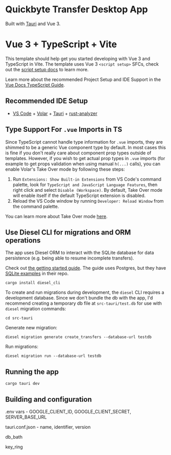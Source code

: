 # Quickbyte Transfer Desktop App

Built with [Tauri](https://tauri.dev) and Vue 3.

# Vue 3 + TypeScript + Vite

This template should help get you started developing with Vue 3 and TypeScript in Vite. The template uses Vue 3 `<script setup>` SFCs, check out the [script setup docs](https://v3.vuejs.org/api/sfc-script-setup.html#sfc-script-setup) to learn more.

Learn more about the recommended Project Setup and IDE Support in the [Vue Docs TypeScript Guide](https://vuejs.org/guide/typescript/overview.html#project-setup).

## Recommended IDE Setup

- [VS Code](https://code.visualstudio.com/) + [Volar](https://marketplace.visualstudio.com/items?itemName=Vue.volar) + [Tauri](https://marketplace.visualstudio.com/items?itemName=tauri-apps.tauri-vscode) + [rust-analyzer](https://marketplace.visualstudio.com/items?itemName=rust-lang.rust-analyzer)

## Type Support For `.vue` Imports in TS

Since TypeScript cannot handle type information for `.vue` imports, they are shimmed to be a generic Vue component type by default. In most cases this is fine if you don't really care about component prop types outside of templates. However, if you wish to get actual prop types in `.vue` imports (for example to get props validation when using manual `h(...)` calls), you can enable Volar's Take Over mode by following these steps:

1. Run `Extensions: Show Built-in Extensions` from VS Code's command palette, look for `TypeScript and JavaScript Language Features`, then right click and select `Disable (Workspace)`. By default, Take Over mode will enable itself if the default TypeScript extension is disabled.
2. Reload the VS Code window by running `Developer: Reload Window` from the command palette.

You can learn more about Take Over mode [here](https://github.com/johnsoncodehk/volar/discussions/471).

## Use Diesel CLI for migrations and ORM operations

The app uses Diesel ORM to interact with the SQLite database for data persistence (e.g. being able to resume incomplete transfers).

Check out [the getting started guide](https://diesel.rs/guides/getting-started). The guide uses Postgres, but they have [SQLite examples](https://github.com/diesel-rs/diesel/tree/2.2.x/examples/sqlite) in their repo.

```
cargo install diesel_cli
```

To create and run migrations during development, the `diesel` CLI requires a development database. Since we don't bundle the db with the app, I'd recommend creating a temporary db file at `src-tauri/test.db` for use with `diesel` migration commands:

```
cd src-tauri
```

Generate new migration:

```
diesel migration generate create_transfers --database-url testdb
```

Run migrations:

```
diesel migration run --database-url testdb
```

## Running the app

```
cargo tauri dev
```

## Building and configuration

.env vars - GOOGLE_CLIENT_ID, GOOGLE_CLIENT_SECRET, SERVER_BASE_URL

tauri.conf.json - name, identifier, version

db_bath

key_ring

